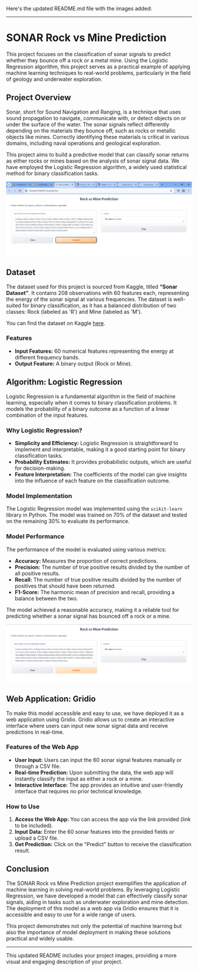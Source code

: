 Here's the updated README.md file with the images added:

---

# SONAR Rock vs Mine Prediction

This project focuses on the classification of sonar signals to predict whether they bounce off a rock or a metal mine. Using the Logistic Regression algorithm, this project serves as a practical example of applying machine learning techniques to real-world problems, particularly in the field of geology and underwater exploration.

## Project Overview

Sonar, short for Sound Navigation and Ranging, is a technique that uses sound propagation to navigate, communicate with, or detect objects on or under the surface of the water. The sonar signals reflect differently depending on the materials they bounce off, such as rocks or metallic objects like mines. Correctly identifying these materials is critical in various domains, including naval operations and geological exploration.

This project aims to build a predictive model that can classify sonar returns as either rocks or mines based on the analysis of sonar signal data. We have employed the Logistic Regression algorithm, a widely used statistical method for binary classification tasks.

![alt text](output1.png)

## Dataset

The dataset used for this project is sourced from Kaggle, titled **“Sonar Dataset”**. It contains 208 observations with 60 features each, representing the energy of the sonar signal at various frequencies. The dataset is well-suited for binary classification, as it has a balanced distribution of two classes: Rock (labeled as 'R') and Mine (labeled as 'M').

You can find the dataset on Kaggle [here](https://www.kaggle.com/datasets/). 

### Features

- **Input Features:** 60 numerical features representing the energy at different frequency bands.
- **Output Feature:** A binary output (Rock or Mine).

## Algorithm: Logistic Regression

Logistic Regression is a fundamental algorithm in the field of machine learning, especially when it comes to binary classification problems. It models the probability of a binary outcome as a function of a linear combination of the input features.

### Why Logistic Regression?

- **Simplicity and Efficiency:** Logistic Regression is straightforward to implement and interpretable, making it a good starting point for binary classification tasks.
- **Probability Estimates:** It provides probabilistic outputs, which are useful for decision-making.
- **Feature Interpretation:** The coefficients of the model can give insights into the influence of each feature on the classification outcome.

### Model Implementation

The Logistic Regression model was implemented using the `scikit-learn` library in Python. The model was trained on 70% of the dataset and tested on the remaining 30% to evaluate its performance.

### Model Performance

The performance of the model is evaluated using various metrics:

- **Accuracy:** Measures the proportion of correct predictions.
- **Precision:** The number of true positive results divided by the number of all positive results.
- **Recall:** The number of true positive results divided by the number of positives that should have been returned.
- **F1-Score:** The harmonic mean of precision and recall, providing a balance between the two.

The model achieved a reasonable accuracy, making it a reliable tool for predicting whether a sonar signal has bounced off a rock or a mine.

![alt text](output2.png)

## Web Application: Gridio

To make this model accessible and easy to use, we have deployed it as a web application using Gridio. Gridio allows us to create an interactive interface where users can input new sonar signal data and receive predictions in real-time.

### Features of the Web App

- **User Input:** Users can input the 60 sonar signal features manually or through a CSV file.
- **Real-time Prediction:** Upon submitting the data, the web app will instantly classify the input as either a rock or a mine.
- **Interactive Interface:** The app provides an intuitive and user-friendly interface that requires no prior technical knowledge.

### How to Use

1. **Access the Web App:** You can access the app via the link provided (link to be included).
2. **Input Data:** Enter the 60 sonar features into the provided fields or upload a CSV file.
3. **Get Prediction:** Click on the "Predict" button to receive the classification result.

## Conclusion

The SONAR Rock vs Mine Prediction project exemplifies the application of machine learning in solving real-world problems. By leveraging Logistic Regression, we have developed a model that can effectively classify sonar signals, aiding in tasks such as underwater exploration and mine detection. The deployment of this model as a web app via Gridio ensures that it is accessible and easy to use for a wide range of users.

This project demonstrates not only the potential of machine learning but also the importance of model deployment in making these solutions practical and widely usable.

---

This updated README includes your project images, providing a more visual and engaging description of your project.